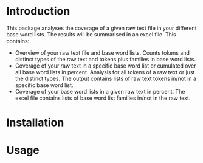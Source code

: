 # Introduction
This package analyses the coverage of a given raw text file in your different base word lists.
The results will be summarised in an excel file. This contains:

+  Overview of your raw text file and base word lists. Counts tokens and distinct types of the raw text and tokens plus families in base word lists.
+ Coverage of your raw text in a specific base word list or cumulated over all base word lists in percent. Analysis for all tokens of a raw text or just the distinct types. The output contains lists of raw text tokens in/not in a specific base word list.
+ Coverage of your base word lists in a given raw text in percent. The excel file contains lists of base word list families in/not in the raw text. 

# Installation

# Usage

